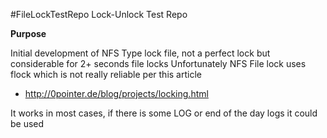 #FileLockTestRepo
Lock-Unlock Test Repo



**Purpose**

Initial development of NFS Type lock file, not a perfect lock but considerable for 2+ seconds file locks
Unfortunately NFS File lock uses flock which is not really reliable per this article
* http://0pointer.de/blog/projects/locking.html

It works in most cases, if there is some LOG or end of the day logs it could be used
    
    
    
   


